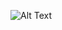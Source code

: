 
![Alt Text](![55f1f99ec4fceab6af26e290a9bccdcd-1](https://github.com/leena2899/leena2899/assets/55999130/f5f24f99-5d63-454c-8757-f862cd55cec2)
)

<!--
**leena2899/leena2899** is a ✨ _special_ ✨ repository because its `README.md` (this file) appears on your GitHub profile.

Here are some ideas to get you started:

- 🔭 I’m currently working on ...
- 🌱 I’m currently learning ...
- 👯 I’m looking to collaborate on ...
- 🤔 I’m looking for help with ...
- 💬 Ask me about ...
- 📫 How to reach me: ...
- 😄 Pronouns: ...
- ⚡ Fun fact: ...
-->
